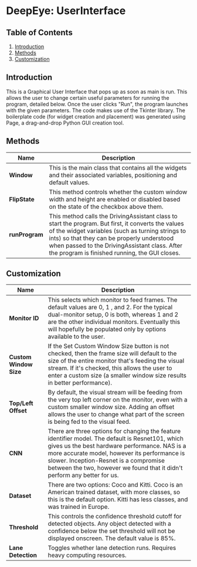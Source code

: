 # DeepEye: UserInterface

## Table of Contents
1. [Introduction](#introduction)
2. [Methods](#methods)
3. [Customization](#customization)


## Introduction
This is a Graphical User Interface that pops up as soon as main is run.  This allows the user to change certain useful parameters for running the program, detailed below.  Once the user clicks "Run", the program launches with the given parameters.
The code makes use of the Tkinter library.  The boilerplate code (for widget creation and placement) was generated using Page, a drag-and-drop Python GUI creation tool.


## Methods
Name | Description 
--- | ---
**Window** | This is the main class that contains all the widgets and their associated variables, positioning and default values.
**FlipState** | This method controls whether the custom window width and height are enabled or disabled based on the state of the checkbox above them.
**runProgram** | This method calls the DrivingAssistant class to start the program.  But first, it converts the values of the widget variables (such as turning strings to ints) so that they can be properly understood when passed to the DrivingAssistant class.  After the program is finished running, the GUI closes.    

## Customization
Name | Description 
--- | ---
**Monitor ID** | This selects which monitor to feed frames.  The default values are 0, 1 , and 2.  For the typical dual-monitor setup, 0 is both, whereas 1 and 2 are the other individual monitors.  Eventually this will hopefully be populated only by options available to the user.
**Custom Window Size** | If the Set Custom Window Size button is not checked, then the frame size will default to the size of the entire monitor that's feeding the visual stream.  If it's checked, this allows the user to enter a custom size (a smaller window size results in better performance).
**Top/Left Offset** | By default, the visual stream will be feeding from the very top left corner on the monitor, even with a custom smaller window size.  Adding an offset allows the user to change what part of the screen is being fed to the visual feed.
**CNN** | There are three options for changing the feature identifier model. The default is Resnet101, which gives us the best hardware performance.  NAS is a more accurate model, however its performance is slower.  Inception-Resnet is a compromise between the two, however we found that it didn't perform any better for us.
**Dataset** | There are two options: Coco and Kitti.  Coco is an American trained dataset, with more classes, so this is the default option.  Kitti has less classes, and was trained in Europe.
**Threshold** | This controls the confidence threshold cutoff for detected objects.  Any object detected with a confidence below the set threshold will not be displayed onscreen.  The default value is 85%.
**Lane Detection** | Toggles whether lane detection runs.  Requires heavy computing resources.
